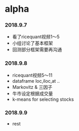 # alpha
### 2018.9.7
- 看了ricequant视频1～5
- 小组讨论了基本框架
- 回测部分框架需要再沟通
### 2018.9.8
- ricequant视频5～11
- dataframe loc,iloc,at ..
- Markovitz & 三因子
- 牛市设定根据成交量
- k-means for selecting stocks
### 2018.9.9
- rest

